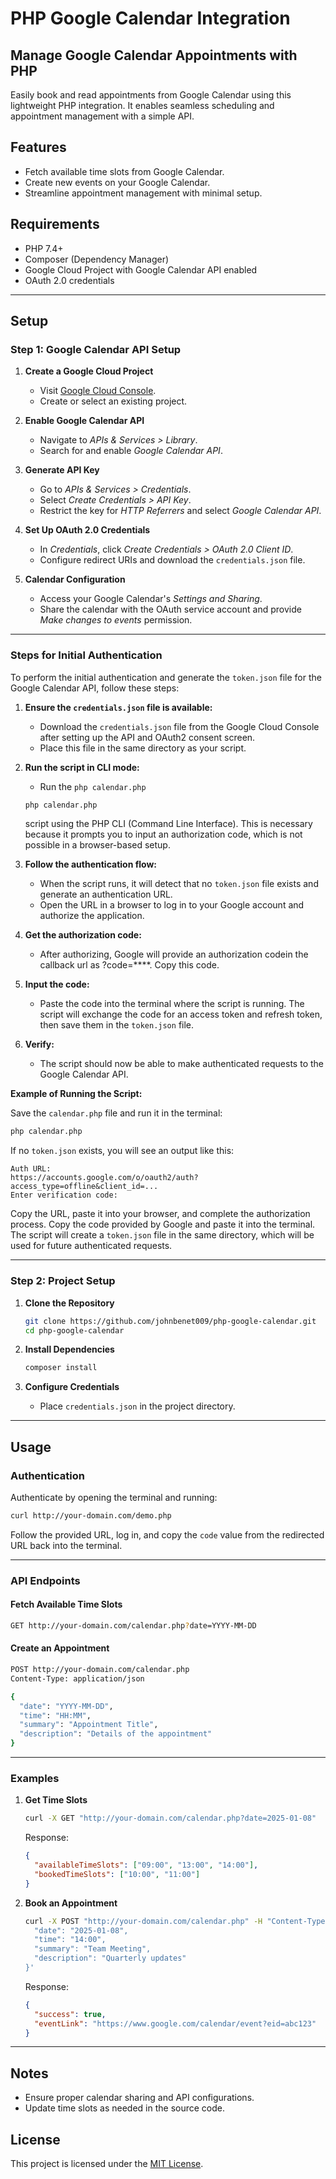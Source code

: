 # PHP Google Calendar Integration  

## Manage Google Calendar Appointments with PHP  

Easily book and read appointments from Google Calendar using this lightweight PHP integration. It enables seamless scheduling and appointment management with a simple API.  

## Features  
- Fetch available time slots from Google Calendar.  
- Create new events on your Google Calendar.  
- Streamline appointment management with minimal setup.  

## Requirements  
- PHP 7.4+  
- Composer (Dependency Manager)  
- Google Cloud Project with Google Calendar API enabled  
- OAuth 2.0 credentials  

---

## Setup  

### Step 1: Google Calendar API Setup  

1. **Create a Google Cloud Project**  
   - Visit [Google Cloud Console](https://console.cloud.google.com).  
   - Create or select an existing project.  

2. **Enable Google Calendar API**  
   - Navigate to *APIs & Services > Library*.  
   - Search for and enable *Google Calendar API*.  

3. **Generate API Key**  
   - Go to *APIs & Services > Credentials*.  
   - Select *Create Credentials > API Key*.  
   - Restrict the key for *HTTP Referrers* and select *Google Calendar API*.  

4. **Set Up OAuth 2.0 Credentials**  
   - In *Credentials*, click *Create Credentials > OAuth 2.0 Client ID*.  
   - Configure redirect URIs and download the `credentials.json` file.  

5. **Calendar Configuration**  
   - Access your Google Calendar's *Settings and Sharing*.  
   - Share the calendar with the OAuth service account and provide *Make changes to events* permission.  

---



### Steps for Initial Authentication

To perform the initial authentication and generate the `token.json` file for the Google Calendar API, follow these steps:

1. **Ensure the `credentials.json` file is available:**
   - Download the `credentials.json` file from the Google Cloud Console after setting up the API and OAuth2 consent screen.
   - Place this file in the same directory as your script.

2. **Run the script in CLI mode:**
   - Run the `php calendar.php` 
   
   ```bash  
   php calendar.php 
   ``` 
   
   script using the PHP CLI (Command Line Interface). This is necessary because it prompts you to input an authorization code, which is not possible in a browser-based setup.

3. **Follow the authentication flow:**
   - When the script runs, it will detect that no `token.json` file exists and generate an authentication URL.
   - Open the URL in a browser to log in to your Google account and authorize the application.

4. **Get the authorization code:**
   - After authorizing, Google will provide an authorization codein the callback url as ?code=****. Copy this code.

5. **Input the code:**
   - Paste the code into the terminal where the script is running. The script will exchange the code for an access token and refresh token, then save them in the `token.json` file.

6. **Verify:**
   - The script should now be able to make authenticated requests to the Google Calendar API.

**Example of Running the Script:**

Save the `calendar.php` file and run it in the terminal:

```bash
php calendar.php
```

If no `token.json` exists, you will see an output like this:

```text
Auth URL:
https://accounts.google.com/o/oauth2/auth?access_type=offline&client_id=...
Enter verification code:
```

Copy the URL, paste it into your browser, and complete the authorization process. Copy the code provided by Google and paste it into the terminal. The script will create a `token.json` file in the same directory, which will be used for future authenticated requests.

---


### Step 2: Project Setup  

1. **Clone the Repository**  
   ```bash  
   git clone https://github.com/johnbenet009/php-google-calendar.git  
   cd php-google-calendar  
   ```  

2. **Install Dependencies**  
   ```bash  
   composer install  
   ```  

3. **Configure Credentials**  
   - Place `credentials.json` in the project directory.  

---

## Usage  

### Authentication  
Authenticate by opening the terminal and running:  
```bash  
curl http://your-domain.com/demo.php  
```  
Follow the provided URL, log in, and copy the `code` value from the redirected URL back into the terminal.  

---

### API Endpoints  

#### Fetch Available Time Slots  
```bash  
GET http://your-domain.com/calendar.php?date=YYYY-MM-DD  
```  

#### Create an Appointment  
```bash  
POST http://your-domain.com/calendar.php  
Content-Type: application/json  

{  
  "date": "YYYY-MM-DD",  
  "time": "HH:MM",  
  "summary": "Appointment Title",  
  "description": "Details of the appointment"  
}  
```  

---

### Examples  

1. **Get Time Slots**  
   ```bash  
   curl -X GET "http://your-domain.com/calendar.php?date=2025-01-08"  
   ```  
   Response:  
   ```json  
   {  
     "availableTimeSlots": ["09:00", "13:00", "14:00"],  
     "bookedTimeSlots": ["10:00", "11:00"]  
   }  
   ```  

2. **Book an Appointment**  
   ```bash  
   curl -X POST "http://your-domain.com/calendar.php" -H "Content-Type: application/json" -d '{  
     "date": "2025-01-08",  
     "time": "14:00",  
     "summary": "Team Meeting",  
     "description": "Quarterly updates"  
   }'  
   ```  
   Response:  
   ```json  
   {  
     "success": true,  
     "eventLink": "https://www.google.com/calendar/event?eid=abc123"  
   }  
   ```  

---

## Notes  
- Ensure proper calendar sharing and API configurations.  
- Update time slots as needed in the source code.  

## License  
This project is licensed under the [MIT License](https://opensource.org/licenses/MIT).  
